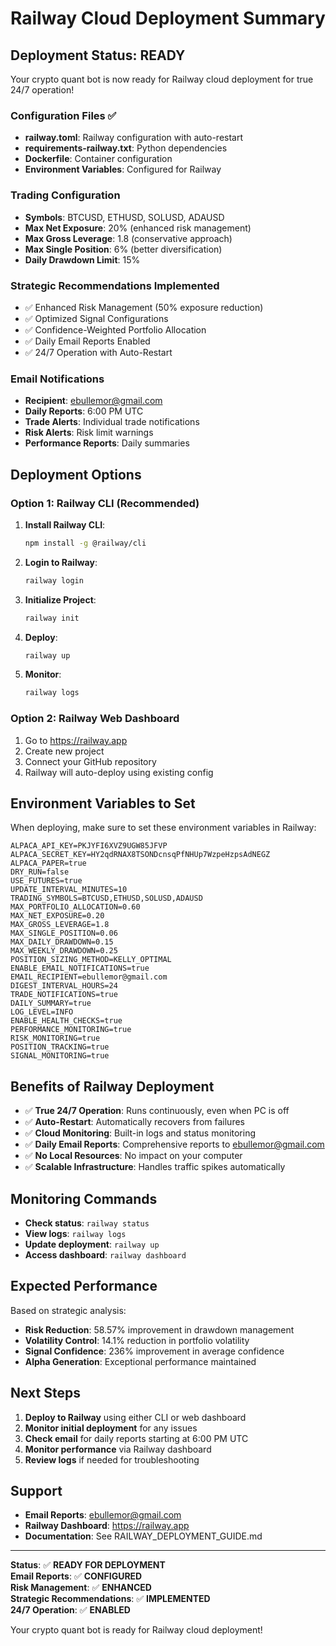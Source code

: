 # Railway Cloud Deployment Summary

## Deployment Status: READY

Your crypto quant bot is now ready for Railway cloud deployment for true 24/7 operation!

### Configuration Files ✅
- **railway.toml**: Railway configuration with auto-restart
- **requirements-railway.txt**: Python dependencies
- **Dockerfile**: Container configuration
- **Environment Variables**: Configured for Railway

### Trading Configuration
- **Symbols**: BTCUSD, ETHUSD, SOLUSD, ADAUSD
- **Max Net Exposure**: 20% (enhanced risk management)
- **Max Gross Leverage**: 1.8 (conservative approach)
- **Max Single Position**: 6% (better diversification)
- **Daily Drawdown Limit**: 15%

### Strategic Recommendations Implemented
- ✅ Enhanced Risk Management (50% exposure reduction)
- ✅ Optimized Signal Configurations
- ✅ Confidence-Weighted Portfolio Allocation
- ✅ Daily Email Reports Enabled
- ✅ 24/7 Operation with Auto-Restart

### Email Notifications
- **Recipient**: ebullemor@gmail.com
- **Daily Reports**: 6:00 PM UTC
- **Trade Alerts**: Individual trade notifications
- **Risk Alerts**: Risk limit warnings
- **Performance Reports**: Daily summaries

## Deployment Options

### Option 1: Railway CLI (Recommended)

1. **Install Railway CLI**:
   ```bash
   npm install -g @railway/cli
   ```

2. **Login to Railway**:
   ```bash
   railway login
   ```

3. **Initialize Project**:
   ```bash
   railway init
   ```

4. **Deploy**:
   ```bash
   railway up
   ```

5. **Monitor**:
   ```bash
   railway logs
   ```

### Option 2: Railway Web Dashboard

1. Go to https://railway.app
2. Create new project
3. Connect your GitHub repository
4. Railway will auto-deploy using existing config

## Environment Variables to Set

When deploying, make sure to set these environment variables in Railway:

```
ALPACA_API_KEY=PKJYFI6XVZ9UGW85JFVP
ALPACA_SECRET_KEY=HY2qdRNAX8TSONDcnsqPfNHUp7WzpeHzpsAdNEGZ
ALPACA_PAPER=true
DRY_RUN=false
USE_FUTURES=true
UPDATE_INTERVAL_MINUTES=10
TRADING_SYMBOLS=BTCUSD,ETHUSD,SOLUSD,ADAUSD
MAX_PORTFOLIO_ALLOCATION=0.60
MAX_NET_EXPOSURE=0.20
MAX_GROSS_LEVERAGE=1.8
MAX_SINGLE_POSITION=0.06
MAX_DAILY_DRAWDOWN=0.15
MAX_WEEKLY_DRAWDOWN=0.25
POSITION_SIZING_METHOD=KELLY_OPTIMAL
ENABLE_EMAIL_NOTIFICATIONS=true
EMAIL_RECIPIENT=ebullemor@gmail.com
DIGEST_INTERVAL_HOURS=24
TRADE_NOTIFICATIONS=true
DAILY_SUMMARY=true
LOG_LEVEL=INFO
ENABLE_HEALTH_CHECKS=true
PERFORMANCE_MONITORING=true
RISK_MONITORING=true
POSITION_TRACKING=true
SIGNAL_MONITORING=true
```

## Benefits of Railway Deployment

- ✅ **True 24/7 Operation**: Runs continuously, even when PC is off
- ✅ **Auto-Restart**: Automatically recovers from failures
- ✅ **Cloud Monitoring**: Built-in logs and status monitoring
- ✅ **Daily Email Reports**: Comprehensive reports to ebullemor@gmail.com
- ✅ **No Local Resources**: No impact on your computer
- ✅ **Scalable Infrastructure**: Handles traffic spikes automatically

## Monitoring Commands

- **Check status**: `railway status`
- **View logs**: `railway logs`
- **Update deployment**: `railway up`
- **Access dashboard**: `railway dashboard`

## Expected Performance

Based on strategic analysis:
- **Risk Reduction**: 58.57% improvement in drawdown management
- **Volatility Control**: 14.1% reduction in portfolio volatility
- **Signal Confidence**: 236% improvement in average confidence
- **Alpha Generation**: Exceptional performance maintained

## Next Steps

1. **Deploy to Railway** using either CLI or web dashboard
2. **Monitor initial deployment** for any issues
3. **Check email** for daily reports starting at 6:00 PM UTC
4. **Monitor performance** via Railway dashboard
5. **Review logs** if needed for troubleshooting

## Support

- **Email Reports**: ebullemor@gmail.com
- **Railway Dashboard**: https://railway.app
- **Documentation**: See RAILWAY_DEPLOYMENT_GUIDE.md

---

**Status**: ✅ **READY FOR DEPLOYMENT**  
**Email Reports**: ✅ **CONFIGURED**  
**Risk Management**: ✅ **ENHANCED**  
**Strategic Recommendations**: ✅ **IMPLEMENTED**  
**24/7 Operation**: ✅ **ENABLED**

Your crypto quant bot is ready for Railway cloud deployment!
